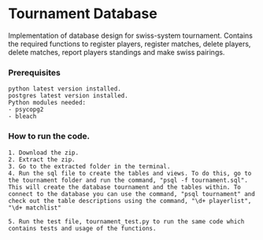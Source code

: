# Tournament Database

Implementation of database design for swiss-system tournament. Contains the required functions to register players,
register matches, delete players, delete matches, report players standings and make swiss pairings.

### Prerequisites

```
python latest version installed.
postgres latest version installed.
Python modules needed:
- psycopg2
- bleach

```

### How to run the code.

```
1. Download the zip.
2. Extract the zip.
3. Go to the extracted folder in the terminal.
4. Run the sql file to create the tables and views. To do this, go to the tournament folder and run the command, "psql -f tournament.sql".
This will create the database tournament and the tables within. To connect to the database you can use the command, "psql tournament" and check out the table descriptions using the command, "\d+ playerlist", "\d+ matchlist"

5. Run the test file, tournament_test.py to run the same code which contains tests and usage of the functions.
```
